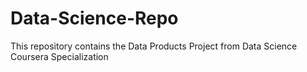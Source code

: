Data-Science-Repo
=================

This repository contains the Data Products Project from Data Science Coursera Specialization
